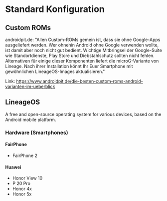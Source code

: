 # Standard Konfiguration

## Custom ROMs

androidpit.de: "Allen Custom-ROMs gemein ist, dass sie ohne Google-Apps ausgeliefert werden. Wer ohnehin Android ohne Google verwenden wollte, ist damit aber noch nicht gut bedient. Wichtige Mitbringsel der Google-Suite wie Standortdienste, Play Store und Diebstahlschutz sollten nicht fehlen. Alternativen für einige dieser Komponenten liefert die microG-Variante von Lineage. Nach ihrer Installation könnt Ihr Euer Smartphone mit gewöhnlichen LineageOS-Images aktualisieren."

Link: https://www.androidpit.de/die-besten-custom-roms-android-varianten-im-ueberblick

## LineageOS

A free and open-source operating system for various devices, based on the Android mobile platform.

### Hardware (Smartphones)

#### FairPhone

- FairPhone 2

#### Huawei 

- Honor View 10
- P 20 Pro
- Honor 4x
- Honor 5x
